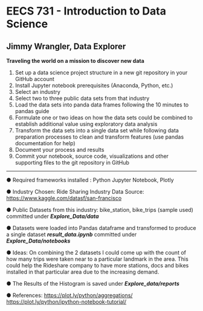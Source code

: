
# EECS 731 - Introduction to Data Science

## Jimmy Wrangler, Data Explorer

**Traveling the world on a mission to discover new data**

1. Set up a data science project structure in a new git repository in your GitHub account
2. Install Jupyter notebook prerequisites (Anaconda, Python, etc.)
3. Select an industry
4. Select two to three public data sets from that industry
5. Load the data sets into panda data frames following the 10 minutes to pandas guide
6. Formulate one or two ideas on how the data sets could be combined to establish additional value using exploratory data analysis
7. Transform the data sets into a single data set while following data preparation processes
to clean and transform features (use pandas documentation for help)
8. Document your process and results
9. Commit your notebook, source code, visualizations and other supporting files to the git
repository in GitHub

_____________________________________________________________________________________________

● Required frameworks installed : Python Jupyter Notebook, Plotly

● Industry Chosen: Ride Sharing Industry
Data Source: https://www.kaggle.com/datasf/san-francisco

● Public Datasets from this industry: bike_station, bike_trips (sample used) committed under **_Explore_Data/data_**

● Datasets were loaded into Pandas dataframe and transformed to produce a single dataset
**_result_data.ipynb_** committed under **_Explore_Data/notebooks_**

● Ideas: On combining the 2 datasets I could come up with the count of how many trips were taken
near to a particular landmark in the area. This could help the Rideshare company to have more
stations, docs and bikes installed in that particular area due to the increasing demand.

● The Results of the Histogram is saved under **_Explore_data/reports_**

● References:
https://plot.ly/python/aggregations/
https://plot.ly/python/ipython-notebook-tutorial/
